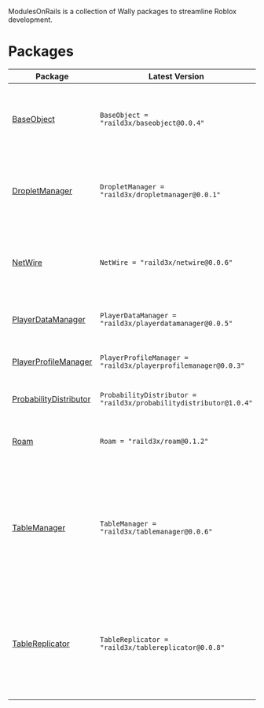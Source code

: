 ModulesOnRails is a collection of Wally packages to streamline Roblox development.

# Packages

| Package | Latest Version | Description |
|---------|----------------|-------------|
| [BaseObject](https://raild3x.github.io/ModulesOnRails/BaseObject) | `BaseObject = "raild3x/baseobject@0.0.4"` | A base class for creating objects with a lifecycle, janitor, and event system. |
| [DropletManager](https://raild3x.github.io/ModulesOnRails/DropletManager) | `DropletManager = "raild3x/dropletmanager@0.0.1"` | A Droplet System for managing client-sided collectable items in a game. |
| [NetWire](https://raild3x.github.io/ModulesOnRails/NetWire) | `NetWire = "raild3x/netwire@0.0.6"` | A networking library based off of sleitnicks comm library. |
| [PlayerDataManager](https://raild3x.github.io/ModulesOnRails/PlayerDataManager) | `PlayerDataManager = "raild3x/playerdatamanager@0.0.5"` | A class for managing player profiles. |
| [PlayerProfileManager](https://raild3x.github.io/ModulesOnRails/PlayerProfileManager) | `PlayerProfileManager = "raild3x/playerprofilemanager@0.0.3"` | A class for managing player profiles. |
| [ProbabilityDistributor](https://raild3x.github.io/ModulesOnRails/ProbabilityDistributor) | `ProbabilityDistributor = "raild3x/probabilitydistributor@1.0.4"` | A class for distributing probability. |
| [Roam](https://raild3x.github.io/ModulesOnRails/Roam) | `Roam = "raild3x/roam@0.1.2"` | Roam is a service initialization framework for Roblox. |
| [TableManager](https://raild3x.github.io/ModulesOnRails/TableManager) | `TableManager = "raild3x/tablemanager@0.0.6"` | A class for managing and observing data in a table. Includes some additional classes for extending functionality. |
| [TableReplicator](https://raild3x.github.io/ModulesOnRails/ServerTableReplicator) | `TableReplicator = "raild3x/tablereplicator@0.0.8"` | A set of classes for replicating tables and their changes between server and client with minimal effort. |
